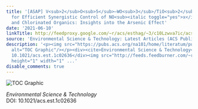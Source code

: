 ```yaml
---
title: '[ASAP] V<sub>2</sub>O<sub>5</sub>–WO<sub>3</sub>/TiO<sub>2</sub> Catalyst
  for Efficient Synergistic Control of NO<sub><italic toggle="yes">x</italic></sub>
  and Chlorinated Organics: Insights into the Arsenic Effect'
date: '2021-06-10'
linkTitle: http://feedproxy.google.com/~r/acs/esthag/~3/c10Lzwva7ic/acs.est.1c02636
source: 'Environmental Science & Technology: Latest Articles (ACS Publications)'
description: '<p><img src="https://pubs.acs.org/na101/home/literatum/publisher/achs/journals/content/esthag/0/esthag.ahead-of-print/acs.est.1c02636/20210610/images/medium/es1c02636_0009.gif"
  alt="TOC Graphic"/></p><div><cite>Environmental Science & Technology</cite></div><div>DOI:
  10.1021/acs.est.1c02636</div><img src="http://feeds.feedburner.com/~r/acs/esthag/~4/c10Lzwva7ic"
  height="1" width="1" ...'
disable_comments: true
---
```

<p><img src="https://pubs.acs.org/na101/home/literatum/publisher/achs/journals/content/esthag/0/esthag.ahead-of-print/acs.est.1c02636/20210610/images/medium/es1c02636_0009.gif" alt="TOC Graphic"/></p><div><cite>Environmental Science & Technology</cite></div><div>DOI: 10.1021/acs.est.1c02636</div><img src="http://feeds.feedburner.com/~r/acs/esthag/~4/c10Lzwva7ic" height="1" width="1" ...